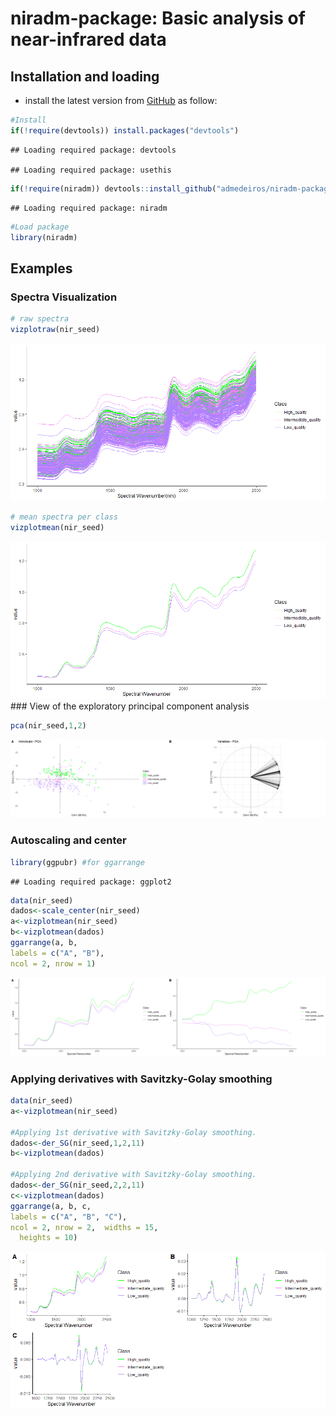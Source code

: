 
# niradm-package: Basic analysis of near-infrared data

## Installation and loading

  - install the latest version from
    [GitHub](https://github.com/admedeiros/niradm-package) as follow:

<!-- end list -->

``` r
#Install
if(!require(devtools)) install.packages("devtools")
```

    ## Loading required package: devtools

    ## Loading required package: usethis

``` r
if(!require(niradm)) devtools::install_github("admedeiros/niradm-package")
```

    ## Loading required package: niradm

``` r
#Load package
library(niradm)
```

## Examples

### Spectra Visualization

``` r
# raw spectra
vizplotraw(nir_seed)
```

![](README_files/figure-gfm/unnamed-chunk-2-1.png)<!-- -->

``` r
# mean spectra per class
vizplotmean(nir_seed)
```

![](README_files/figure-gfm/unnamed-chunk-3-1.png)<!-- --> \#\#\# View
of the exploratory principal component analysis

``` r
pca(nir_seed,1,2)
```

![](README_files/figure-gfm/unnamed-chunk-4-1.png)<!-- -->

### Autoscaling and center

``` r
library(ggpubr) #for ggarrange
```

    ## Loading required package: ggplot2

``` r
data(nir_seed)
dados<-scale_center(nir_seed)
a<-vizplotmean(nir_seed)
b<-vizplotmean(dados)
ggarrange(a, b,
labels = c("A", "B"),
ncol = 2, nrow = 1)
```

![](README_files/figure-gfm/unnamed-chunk-5-1.png)<!-- -->

### Applying derivatives with Savitzky-Golay smoothing

``` r
data(nir_seed)
a<-vizplotmean(nir_seed)

#Applying 1st derivative with Savitzky-Golay smoothing.
dados<-der_SG(nir_seed,1,2,11)
b<-vizplotmean(dados)

#Applying 2nd derivative with Savitzky-Golay smoothing.
dados<-der_SG(nir_seed,2,2,11)
c<-vizplotmean(dados)
ggarrange(a, b, c, 
labels = c("A", "B", "C"),
ncol = 2, nrow = 2,  widths = 15,
  heights = 10)
```

![](README_files/figure-gfm/unnamed-chunk-6-1.png)<!-- -->
